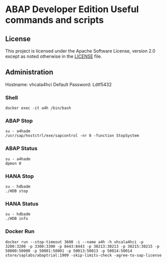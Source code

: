 # ABAP Developer Edition Useful commands and scripts


## License
This project is licensed under the Apache Software License, version 2.0 except as noted otherwise in the [LICENSE](LICENSES/Apache-2.0.txt) file.

## Administration
Hostname: vhcala4hci
Default Password: Ldtf5432

### Shell
```shell
docker exec -it a4h /bin/bash
```

### ABAP Stop
```shell
su - a4hadm
/usr/sap/hostctrl/exe/sapcontrol -nr 0 -function StopSystem
```

### ABAP Status
```shell
su - a4hadm
dpmon 0
```

### HANA Stop
```shell
su - hdbadm
./HDB stop
```

### HANA Status
```shell
su - hdbadm
./HDB info
```

### Docker Run
```shell
docker run --stop-timeout 3600 -i --name a4h -h vhcala4hci -p 3200:3200 -p 3300:3300 -p 8443:8443 -p 30213:30213 -p 30215:30215 -p 50000:50000 -p 50001:50001 -p 50013:50013 -p 50014:50014 store/saplabs/abaptrial:1909 -skip-limits-check -agree-to-sap-license
```

